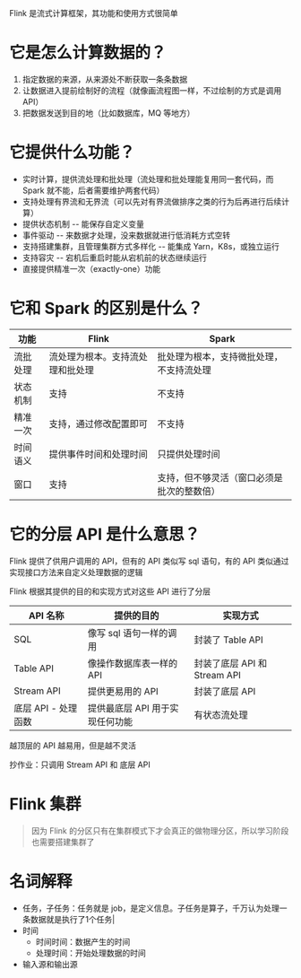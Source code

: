 Flink 是流式计算框架，其功能和使用方式很简单

# 它是怎么计算数据的？

1. 指定数据的来源，从来源处不断获取一条条数据
2. 让数据进入提前绘制好的流程（就像画流程图一样，不过绘制的方式是调用 API）
3. 把数据发送到目的地（比如数据库，MQ 等地方）

# 它提供什么功能？

- 实时计算，提供流处理和批处理（流处理和批处理能复用同一套代码，而 Spark 就不能，后者需要维护两套代码）
- 支持处理有界流和无界流（可以先对有界流做排序之类的行为后再进行后续计算）
- 提供状态机制 -- 能保存自定义变量
- 事件驱动 -- 来数据才处理，没来数据就进行低消耗方式空转
- 支持搭建集群，且管理集群方式多样化 -- 能集成 Yarn，K8s，或独立运行
- 支持容灾 -- 宕机后重启时能从宕机前的状态继续运行
- 直接提供精准一次（exactly-one）功能


# 它和 Spark 的区别是什么？


| 功能     | Flink                  | Spark                                      |
| -------- | ---------------------- | ------------------------------------------ |
| 流批处理 |流处理为根本。支持流处理和批处理|批处理为根本，支持微批处理，不支持流处理|
| 状态机制 | 支持                   | 不支持                                     |
| 精准一次 | 支持，通过修改配置即可 | 不支持                                     |
| 时间语义 | 提供事件时间和处理时间 | 只提供处理时间                             |
| 窗口     | 支持                   | 支持，但不够灵活（窗口必须是批次的整数倍） | 


# 它的分层 API 是什么意思？

Flink 提供了供用户调用的 API，但有的 API 类似写 sql 语句，有的 API 类似通过实现接口方法来自定义处理数据的逻辑

Flink 根据其提供的目的和实现方式对这些 API 进行了分层

| API 名称            | 提供的目的                      | 实现方式                     |
| ------------------- | ------------------------------- | ---------------------------- |
| SQL                 | 像写 sql 语句一样的调用         | 封装了 Table API             |
| Table API           | 像操作数据库表一样的 API        | 封装了底层 API 和 Stream API |
| Stream API          | 提供更易用的 API                | 封装了底层 API               |
| 底层 API - 处理函数 | 提供最底层 API 用于实现任何功能 | 有状态流处理                 |

越顶层的 API 越易用，但是越不灵活

抄作业：只调用 Stream API 和 底层 API

# Flink 集群

> 因为 Flink 的分区只有在集群模式下才会真正的做物理分区，所以学习阶段也需要搭建集群了




# 名词解释

- 任务，子任务：任务就是 job，是定义信息。子任务是算子，千万认为处理一条数据就是执行了1个任务|
- 时间
	- 时间时间：数据产生的时间
	- 处理时间：开始处理数据的时间
- 输入源和输出源